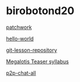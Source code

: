 # birobotond20

[patchwork](https://github.com/birobotond20/patchwork "patchwork 
repository")

[hello-world](https://github.com/birobotond20/hello-world "hello-world 
repository")

[git-lesson-repository](https://github.com/birobotond20/git-lesson-repository 
"git-lesson-repository")

[Megalotis Teaser 
syllabus](https://github.com/green-fox-academy/teaser-syllabus 
"Megalotis Teaser syllabus")

[p2p-chat-all](https://github.com/birobotond20/p2p-chat)

